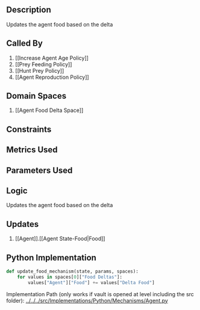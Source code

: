 ## Description

Updates the agent food based on the delta
## Called By
1. [[Increase Agent Age Policy]]
2. [[Prey Feeding Policy]]
3. [[Hunt Prey Policy]]
4. [[Agent Reproduction Policy]]
## Domain Spaces
1. [[Agent Food Delta Space]]
## Constraints
## Metrics Used

## Parameters Used

## Logic
Updates the agent food based on the delta

## Updates

1. [[Agent]].[[Agent State-Food|Food]]
## Python Implementation
```python
def update_food_mechanism(state, params, spaces):
    for values in spaces[0]["Food Deltas"]:
        values["Agent"]["Food"] += values["Delta Food"]
```
Implementation Path (only works if vault is opened at level including the src folder): [../../../src/Implementations/Python/Mechanisms/Agent.py](../../../src/Implementations/Python/Mechanisms/Agent.py)

